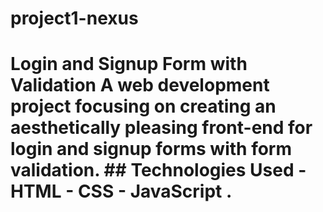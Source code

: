 # project1-nexus
# Login and Signup Form with Validation  A web development project focusing on creating an aesthetically pleasing front-end for login and signup forms with form validation.  ## Technologies Used - HTML - CSS - JavaScript .
